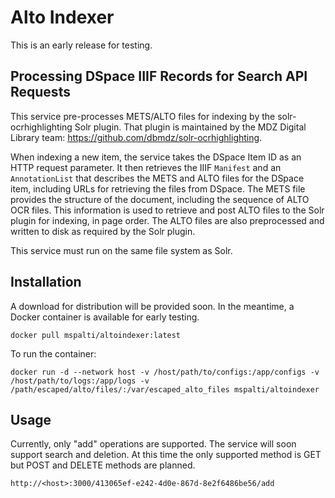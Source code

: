 # Alto Indexer

This is an early release for testing.

## Processing DSpace IIIF Records for Search API Requests 
This service pre-processes METS/ALTO files for indexing by the solr-ocrhighlighting Solr plugin. That plugin is maintained by the MDZ Digital Library team: https://github.com/dbmdz/solr-ocrhighlighting.

When indexing a new item, the service takes the DSpace Item ID as an HTTP request parameter. It then retrieves the IIIF `Manifest` and an `AnnotationList` that describes the METS and ALTO files for the DSpace item, including URLs for retrieving the files from DSpace. The METS file provides the structure of the document, including the sequence of ALTO OCR files. This information is used to retrieve and post ALTO files to the Solr plugin for indexing, in page order. The ALTO files are also preprocessed and written to disk as required by the Solr plugin.

This service must run on the same file system as Solr.

## Installation

A download for distribution will be provided soon. In the meantime, a Docker container is available for early testing.

`docker pull mspalti/altoindexer:latest`

To run the container:

`docker run -d --network host -v /host/path/to/configs:/app/configs -v /host/path/to/logs:/app/logs -v /path/escaped/alto/files/:/var/escaped_alto_files mspalti/altoindexer`

## Usage

Currently, only "add" operations are supported. The service will soon support search and deletion. At this time the only supported method is GET but POST and DELETE methods are planned.  

`http://<host>:3000/413065ef-e242-4d0e-867d-8e2f6486be56/add`



